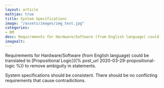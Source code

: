 ```yaml
---
layout: article
mathjax: true
title: System Specifications
image: "/assets/images/img_test.jpg"
categories:
- DM
desc: Requirements for Hardware/Software (from English language) could be translated to Propositional Logic to remove ambiguity in statements. 
imagealt: 
---
```


Requirements for Hardware/Software (from English language) could be translated to [Propositional Logic]({% post_url 2020-03-29-propositional-logic %}) to remove ambiguity in statements.

System specifications should be consistent. There should be no conflicting requirements that cause contradictions.